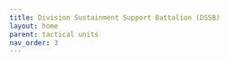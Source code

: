 ```yaml
---
title: Division Sustainment Support Battalion (DSSB)
layout: home
parent: tactical units
nav_order: 3
---
```

